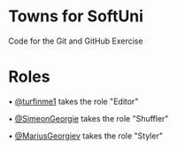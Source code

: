 # Towns for SoftUni
Code for the Git and GitHub Exercise

 # Roles
•	[@turfinme1](https://www.github.com/turfinme1) takes the role "Editor"

•	[@SimeonGeorgie](https://www.github.com/SimeonGeorgie) takes the role "Shuffler"

•	[@MariusGeorgiev](https://www.github.com/MariusGeorgiev) takes the role "Styler"
